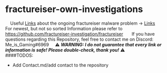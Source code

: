 # fractureiser-own-investigations
&nbsp;
&nbsp;
Useful [Links](./LINKS.md) about the ongoing fractureiser malware problem -> [Links](./LINKS.md)
&nbsp;
For newest, but not so sorted Information please refer to <https://github.com/fractureiser-investigation/fractureiser>
&nbsp;
&nbsp;
&nbsp;
If you have questions regarding this Repository, feel free to contact me on Discord: Me_is_Gaming#6969
&nbsp;
&nbsp;
⚠ **_WARNING: I do not guarantee that every link or information is safe! Please double-check, thank you!_** ⚠
&nbsp;
&nbsp;
&nbsp;
&nbsp;
####TODOS:
&nbsp;
* Add Contact.md/add contact to the repository